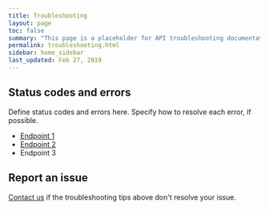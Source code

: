 ```yaml
---
title: Troubleshooting
layout: page
toc: false
summary: "This page is a placeholder for API troubleshooting documentation."
permalink: troubleshooting.html
sidebar: home_sidebar
last_updated: Feb 27, 2019
---
```


## Status codes and errors

Define status codes and errors here. Specify how to resolve each error, if possible. 

* [Endpoint 1](endpoint.html)
* [Endpoint 2](endpoint2.html)
* Endpoint 3

## Report an issue

<a href="mailto:julia.johns@hypertherm.com">Contact us</a> if the troubleshooting tips above don't resolve your issue.